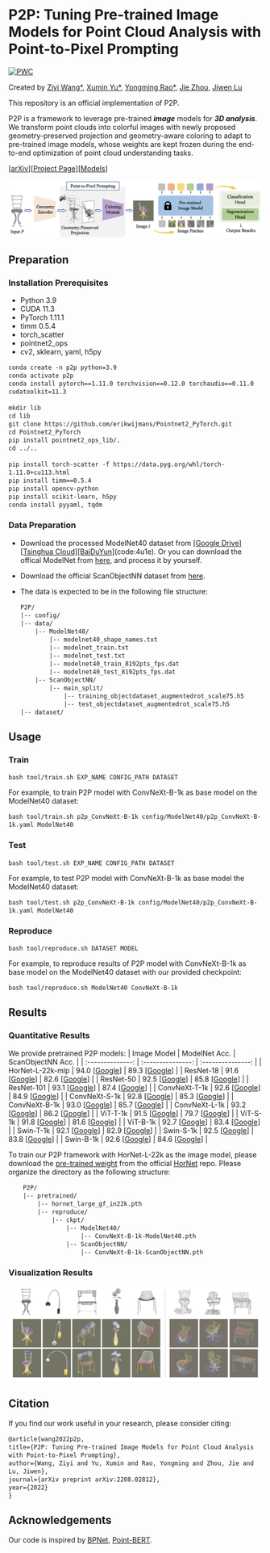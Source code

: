 # P2P: Tuning Pre-trained Image Models for Point Cloud Analysis with Point-to-Pixel Prompting

[![PWC](https://img.shields.io/endpoint.svg?url=https://paperswithcode.com/badge/p2p-tuning-pre-trained-image-models-for-point/3d-point-cloud-classification-on-scanobjectnn)](https://paperswithcode.com/sota/3d-point-cloud-classification-on-scanobjectnn?p=p2p-tuning-pre-trained-image-models-for-point)

Created by [Ziyi Wang*](https://wangzy22.github.io/), [Xumin Yu*](https://yuxumin.github.io/), [Yongming Rao*](https://raoyongming.github.io/), [Jie Zhou](https://scholar.google.com/citations?user=6a79aPwAAAAJ&hl=en&authuser=1), [Jiwen Lu](https://scholar.google.com/citations?user=TN8uDQoAAAAJ&hl=zh-CN)


This repository is an official implementation of P2P.

P2P is a framework to leverage pre-trained ***image*** models for ***3D analysis***. We transform point clouds into colorful images with newly proposed geometry-preserved projection and geometry-aware coloring to adapt to pre-trained image models, whose weights are kept frozen during the end-to-end optimization of point cloud understanding tasks. 

[[arXiv](http://arxiv.org/abs/2208.02812)][[Project Page](http://p2p.ivg-research.xyz)][[Models](https://github.com/wangzy22/P2P#quantitative-results)]

![intro](fig/p2p.png)

## Preparation

### Installation Prerequisites

- Python 3.9
- CUDA 11.3
- PyTorch 1.11.1
- timm 0.5.4
- torch_scatter
- pointnet2_ops
- cv2, sklearn, yaml, h5py

```
conda create -n p2p python=3.9
conda activate p2p
conda install pytorch==1.11.0 torchvision==0.12.0 torchaudio==0.11.0 cudatoolkit=11.3

mkdir lib
cd lib
git clone https://github.com/erikwijmans/Pointnet2_PyTorch.git
cd Pointnet2_PyTorch
pip install pointnet2_ops_lib/.
cd ../..

pip install torch-scatter -f https://data.pyg.org/whl/torch-1.11.0+cu113.html
pip install timm==0.5.4
pip install opencv-python
pip install scikit-learn, h5py
conda install pyyaml, tqdm
```

### Data Preparation

- Download the processed ModelNet40 dataset from [[Google Drive]](https://drive.google.com/drive/folders/1fAx8Jquh5ES92g1zm2WG6_ozgkwgHhUq?usp=sharing)[[Tsinghua Cloud]](https://cloud.tsinghua.edu.cn/d/4808a242b60c4c1f9bed/)[[BaiDuYun]](https://pan.baidu.com/s/18XL4_HWMlAS_5DUH-T6CjA )(code:4u1e). Or you can download the offical ModelNet from [here](https://shapenet.cs.stanford.edu/media/modelnet40_normal_resampled.zip), and process it by yourself.

- Download the official ScanObjectNN dataset from [here](http://103.24.77.34/scanobjectnn).

- The data is expected to be in the following file structure:
    ```
    P2P/
    |-- config/
    |-- data/
        |-- ModelNet40/
            |-- modelnet40_shape_names.txt
            |-- modelnet_train.txt
            |-- modelnet_test.txt
            |-- modelnet40_train_8192pts_fps.dat
            |-- modelnet40_test_8192pts_fps.dat
        |-- ScanObjectNN/
            |-- main_split/
                |-- training_objectdataset_augmentedrot_scale75.h5
                |-- test_objectdataset_augmentedrot_scale75.h5
    |-- dataset/
    ```

## Usage

### Train

```
bash tool/train.sh EXP_NAME CONFIG_PATH DATASET
```

For example, to train P2P model with ConvNeXt-B-1k as base model on the ModelNet40 dataset:

```
bash tool/train.sh p2p_ConvNeXt-B-1k config/ModelNet40/p2p_ConvNeXt-B-1k.yaml ModelNet40
```

### Test

```
bash tool/test.sh EXP_NAME CONFIG_PATH DATASET
```

For example, to test P2P model with ConvNeXt-B-1k as base model the ModelNet40 dataset:

```
bash tool/test.sh p2p_ConvNeXt-B-1k config/ModelNet40/p2p_ConvNeXt-B-1k.yaml ModelNet40
```

### Reproduce

```
bash tool/reproduce.sh DATASET MODEL
```

For example, to reproduce results of P2P model with ConvNeXt-B-1k as base model on the ModelNet40 dataset with our provided checkpoint:

```
bash tool/reproduce.sh ModelNet40 ConvNeXt-B-1k
```

## Results

### Quantitative Results

We provide pretrained P2P models:
| Image Model      | ModelNet Acc.     | ScanObjectNN Acc. |
| :--------------: | :---------------: | :---------------: |
| HorNet-L-22k-mlp | 94.0 [[Google](https://drive.google.com/file/d/1AtQ3QcJpte1j-8-B1F7eqmxBv2Gn-zLl/view?usp=sharing)] | 89.3 [[Google](https://drive.google.com/file/d/1XwM3ry676fzkl-gOlg9NZGsGQV4UzLIO/view?usp=sharing)] |
| ResNet-18        | 91.6 [[Google](https://drive.google.com/file/d/1ZqRq-lhHZzuYOpgFKzMkxZLg7d1qrymV/view?usp=sharing)] | 82.6 [[Google](https://drive.google.com/file/d/1blvRMHWaJBf7E2GAuFpJ5UmdZNFoihjk/view?usp=sharing)] |
| ResNet-50        | 92.5 [[Google](https://drive.google.com/file/d/1-OovW8Jx37B4oqca7oYiecNDx_5jZPkb/view?usp=sharing)] | 85.8 [[Google](https://drive.google.com/file/d/1LBFFTqByITl6CrM_oFR92IZWat4zPuch/view?usp=sharing)] |
| ResNet-101       | 93.1 [[Google](https://drive.google.com/file/d/17cHIrOydHaPFDMW8NrKnC-wTFXNWWQdp/view?usp=sharing)] | 87.4 [[Google](https://drive.google.com/file/d/1HmsGKPAfr7-BMO8aCbHkM8y9VWLd-F3c/view?usp=sharing)] |
| ConvNeXt-T-1k    | 92.6 [[Google](https://drive.google.com/file/d/1Vn28tLE7fqvFue9DzZr28rcnvhmhxYF-/view?usp=sharing)] | 84.9 [[Google](https://drive.google.com/file/d/1wfGh4Fg_LGu8Wsyk1uPY0lbbWpf7FsYL/view?usp=sharing)] |
| ConvNeXt-S-1k    | 92.8 [[Google](https://drive.google.com/file/d/1xCFpNXG9gwKgYFu7oHJVxUv6wtVMhFy1/view?usp=sharing)] | 85.3 [[Google](https://drive.google.com/file/d/1Cw7X8n1yljTyO1-z5yGDsx16-6m7oW-q/view?usp=sharing)] |
| ConvNeXt-B-1k    | 93.0 [[Google](https://drive.google.com/file/d/18E0RnV4mS1vR36HNNpFjjMXxxvdd64GK/view?usp=sharing)] | 85.7 [[Google](https://drive.google.com/file/d/1kNtAkiTjWqE52a80RqrZBxAVtv7g-ygT/view?usp=sharing)] |
| ConvNeXt-L-1k    | 93.2 [[Google](https://drive.google.com/file/d/1VypdZ5okh3erw5PD3xjLfFWQqScEdpir/view?usp=sharing)] | 86.2 [[Google](https://drive.google.com/file/d/1DosGp79jRnE6D2uDMjQuM1_cmOdntU-2/view?usp=sharing)] |
| ViT-T-1k         | 91.5 [[Google](https://drive.google.com/file/d/1h1ycIe72_p2ZT5t5aXN9iBB6Dd1wxcRx/view?usp=sharing)] | 79.7 [[Google](https://drive.google.com/file/d/1oHhJIB_136x9IJtSCso6y8CF17HvynAe/view?usp=sharing)] |
| ViT-S-1k         | 91.8 [[Google](https://drive.google.com/file/d/1CJHdm1XgEF-ojfwEbKDigt717QRRxSXZ/view?usp=sharing)] | 81.6 [[Google](https://drive.google.com/file/d/12rFYyW11aT9UR0VEPGwE_FVVTDYW_hTy/view?usp=sharing)] |
| ViT-B-1k         | 92.7 [[Google](https://drive.google.com/file/d/1hdqdie8Oyvf4jeyFQ7gMyczq0Eso6tiM/view?usp=sharing)] | 83.4 [[Google](https://drive.google.com/file/d/1wgR66K2USSZPkP_kXP-AQir9eIkcPJM0/view?usp=sharing)] |
| Swin-T-1k        | 92.1 [[Google](https://drive.google.com/file/d/1gQ0HtMufPHP-NLQjxBJa-jKEQPa2pngL/view?usp=sharing)] | 82.9 [[Google](https://drive.google.com/file/d/12fOGZAmpnCUKwpZzFi-gAy0o6WEfMAEM/view?usp=sharing)] |
| Swin-S-1k        | 92.5 [[Google](https://drive.google.com/file/d/16KFHBXaGM6Yx3jJgQJW-j00L_vfpmA4W/view?usp=sharing)] | 83.8 [[Google](https://drive.google.com/file/d/1iCtmq9RFESX8MHvQAx1IDk5z9ewGN-7l/view?usp=sharing)] |
| Swin-B-1k        | 92.6 [[Google](https://drive.google.com/file/d/1GQ_H9M9rPi49DzRVou8tYo-ED1WUNRp9/view?usp=sharing)] | 84.6 [[Google](https://drive.google.com/file/d/1J4m8SP241To2wDo7h2oAfSYHDEb7iP1M/view?usp=sharing)] |


To train our P2P framework with HorNet-L-22k as the image model, please download the [pre-trained weight](https://cloud.tsinghua.edu.cn/f/8679b6acf63c41e285d9/?dl=1) from the official [HorNet](https://github.com/raoyongming/HorNet) repo. Please organize the directory as the following structure:
```
    P2P/
    |-- pretrained/
        |-- hornet_large_gf_in22k.pth
        |-- reproduce/
            |-- ckpt/
                |-- ModelNet40/
                    |-- ConvNeXt-B-1k-ModelNet40.pth
                |-- ScanObjectNN/
                    |-- ConvNeXt-B-1k-ScanObjectNN.pth
```

### Visualization Results

![intro](fig/p2p_vis.png)

## Citation

If you find our work useful in your research, please consider citing:

```
@article{wang2022p2p,
title={P2P: Tuning Pre-trained Image Models for Point Cloud Analysis with Point-to-Pixel Prompting},
author={Wang, Ziyi and Yu, Xumin and Rao, Yongming and Zhou, Jie and Lu, Jiwen},
journal={arXiv preprint arXiv:2208.02812},
year={2022}
}
```

## Acknowledgements

Our code is inspired by [BPNet](https://github.com/wbhu/BPNet), [Point-BERT](https://github.com/lulutang0608/Point-BERT).
